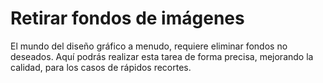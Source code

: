 # Retirar fondos de imágenes

El mundo del diseño gráfico a menudo, requiere eliminar fondos no deseados. Aquí podrás realizar esta tarea de forma precisa, mejorando la calidad, para los casos de rápidos recortes.



